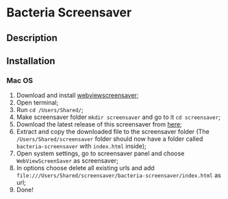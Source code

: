 # Bacteria Screensaver

## Description

## Installation

### Mac OS

1. Download and install [webviewscreensaver](https://github.com/liquidx/webviewscreensaver/releases);
2. Open terminal;
3. Run `cd /Users/Shared/`;
4. Make screensaver folder `mkdir screensaver` and go to it `cd screensaver`;
5. Download the latest release of this screensaver from [here](https://github.com/zenodallavalle/bacteria-screensaver/releases);
6. Extract and copy the downloaded file to the screensaver folder (The `/Users/Shared/screensaver` folder should now have a folder called `bacteria-screensaver` with `index.html` inside);
7. Open system settings, go to screensaver panel and choose `WebViewScreenSaver` as screensaver;
8. In options choose delete all existing urls and add `file:///Users/Shared/screensaver/bacteria-screensaver/index.html` as url;
9. Done!
